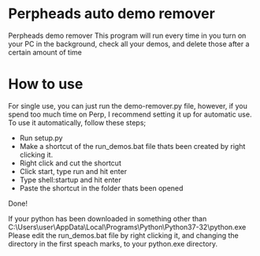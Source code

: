 # Perpheads auto demo remover
Perpheads demo remover
This program will run every time in you turn on your PC in the background, check all your demos, and delete those after a certain amount of time
# How to use
For single use, you can just run the demo-remover.py file, however, if you spend too much time on Perp, I recommend setting it up for automatic use.
To use it automatically, follow these steps;
- Run setup.py
- Make a shortcut of the run_demos.bat file thats been created by right clicking it.
- Right click and cut the shortcut
- Click start, type run and hit enter
- Type shell:startup and hit enter
- Paste the shortcut in the folder thats been opened

Done!

If your python has been downloaded in something other than
C:\Users\user\AppData\\Local\\Programs\\Python\\Python37-32\\python.exe
Please edit the run_demos.bat file by right clicking it, and changing the directory in the first speach marks, to your python.exe directory.
